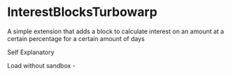 # InterestBlocksTurbowarp
A simple extension that adds a block to calculate interest on an amount at a certain percentage for a certain amount of days

Self Explanatory

Load without sandbox - 
